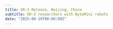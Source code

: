 ```yaml
---
title: GR-3 Release, Beijing, China
subtitle: GR-3 researchers with ByteMini robots
date: "2025-08-19T00:00:00Z"
---
```


